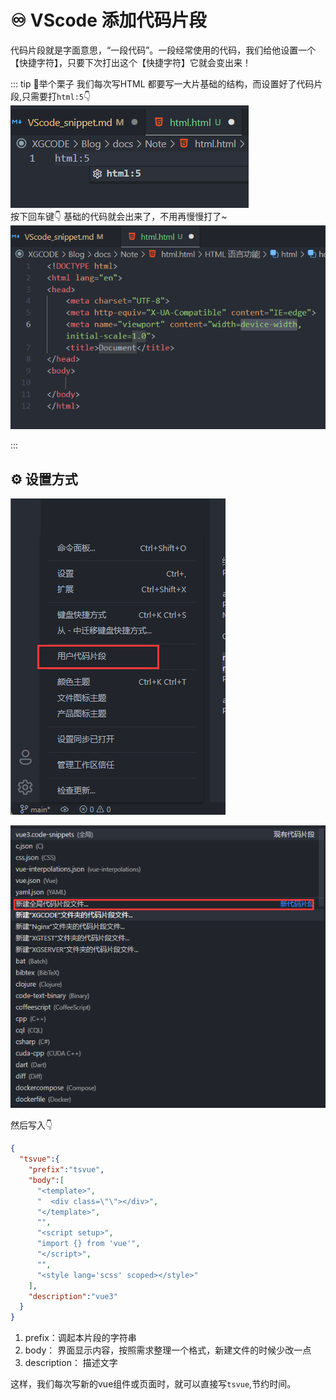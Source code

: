 # ♾️ VScode 添加代码片段

代码片段就是字面意思，“一段代码”。一段经常使用的代码，我们给他设置一个【快捷字符】，只要下次打出这个【快捷字符】它就会变出来！

::: tip 🌰举个栗子
我们每次写HTML 都要写一大片基础的结构，而设置好了代码片段,只需要打`html:5`👇  
![图 5](img/04658e576b96066ed4ca519eca359f19aa288af678beed885f0ca2121d334c60.png)    
按下回车键👇 基础的代码就会出来了，不用再慢慢打了~  
![图 6](img/ccb88b3f8174a4196326f1b9e8c2aab92d2bfc4c3972a5dbdd19f6cd8e1ec00f.png)  

:::

## ⚙️ 设置方式
![图 3](img/7f899702c7e825191b0b41f4ff7c6fa9b9b70e67753badb052ffac8d3b57b910.png)  

![图 4](img/22a2aa6e47fc4e6d2e8b5ea65778f11214f8d89114b5bd79f853b40f0dea8285.png)  

然后写入👇
```json
{
  "tsvue":{
    "prefix":"tsvue",
    "body":[
      "<template>",
      "  <div class=\"\"></div>",
      "</template>",
      "",
      "<script setup>",
      "import {} from 'vue'",
      "</script>",
      "",
      "<style lang='scss' scoped></style>"
    ],
    "description":"vue3"
  }
}
```
1. prefix：调起本片段的字符串
2. body： 界面显示内容，按照需求整理一个格式，新建文件的时候少改一点
3. description： 描述文字

这样，我们每次写新的vue组件或页面时，就可以直接写`tsvue`,节约时间。